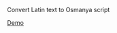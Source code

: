 Convert Latin text to Osmanya script

<p><a href="https://pebblerock.github.io/osmanya-converter/">Demo</a></p>
